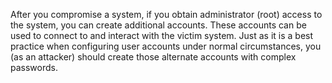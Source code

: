 After you compromise a system, if you obtain administrator (root) access to the system, you can create additional accounts. These accounts can be used to connect to and interact with the victim system. Just as it is a best practice when configuring user accounts under normal circumstances, you (as an attacker) should create those alternate accounts with complex passwords.

